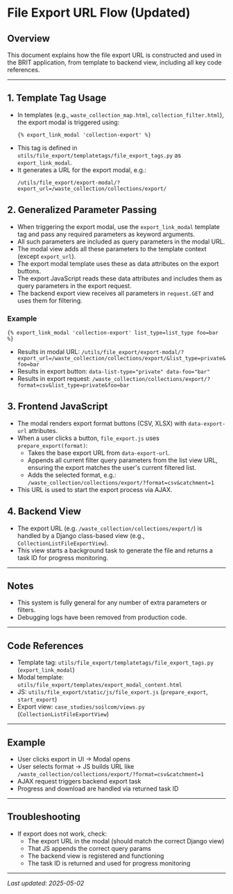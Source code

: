 # File Export URL Flow (Updated)

## Overview
This document explains how the file export URL is constructed and used in the BRIT application, from template to backend view, including all key code references.

---

## 1. Template Tag Usage
- In templates (e.g., `waste_collection_map.html`, `collection_filter.html`), the export modal is triggered using:
  ```django
  {% export_link_modal 'collection-export' %}
  ```
- This tag is defined in `utils/file_export/templatetags/file_export_tags.py` as `export_link_modal`.
- It generates a URL for the export modal, e.g.:
  ```
  /utils/file_export/export-modal/?export_url=/waste_collection/collections/export/
  ```

## 2. Generalized Parameter Passing

- When triggering the export modal, use the `export_link_modal` template tag and pass any required parameters as keyword arguments.
- All such parameters are included as query parameters in the modal URL.
- The modal view adds all these parameters to the template context (except `export_url`).
- The export modal template uses these as data attributes on the export buttons.
- The export JavaScript reads these data attributes and includes them as query parameters in the export request.
- The backend export view receives all parameters in `request.GET` and uses them for filtering.

### Example

```django
{% export_link_modal 'collection-export' list_type=list_type foo=bar %}
```
- Results in modal URL:
  `/utils/file_export/export-modal/?export_url=/waste_collection/collections/export/&list_type=private&foo=bar`
- Results in export button:
  `data-list-type="private" data-foo="bar"`
- Results in export request:
  `/waste_collection/collections/export/?format=csv&list_type=private&foo=bar`

## 3. Frontend JavaScript
- The modal renders export format buttons (CSV, XLSX) with `data-export-url` attributes.
- When a user clicks a button, `file_export.js` uses `prepare_export(format)`:
  - Takes the base export URL from `data-export-url`.
  - Appends all current filter query parameters from the list view URL, ensuring the export matches the user's current filtered list.
  - Adds the selected format, e.g.:
    `/waste_collection/collections/export/?format=csv&catchment=1`
- This URL is used to start the export process via AJAX.

## 4. Backend View
- The export URL (e.g. `/waste_collection/collections/export/`) is handled by a Django class-based view (e.g., `CollectionListFileExportView`).
- This view starts a background task to generate the file and returns a task ID for progress monitoring.

---

## Notes
- This system is fully general for any number of extra parameters or filters.
- Debugging logs have been removed from production code.

---

## Code References
- Template tag: `utils/file_export/templatetags/file_export_tags.py` (`export_link_modal`)
- Modal template: `utils/file_export/templates/export_modal_content.html`
- JS: `utils/file_export/static/js/file_export.js` (`prepare_export`, `start_export`)
- Export view: `case_studies/soilcom/views.py` (`CollectionListFileExportView`)

---

## Example
- User clicks export in UI → Modal opens
- User selects format → JS builds URL like `/waste_collection/collections/export/?format=csv&catchment=1`
- AJAX request triggers backend export task
- Progress and download are handled via returned task ID

---

## Troubleshooting
- If export does not work, check:
  - The export URL in the modal (should match the correct Django view)
  - That JS appends the correct query params
  - The backend view is registered and functioning
  - The task ID is returned and used for progress monitoring

---

_Last updated: 2025-05-02_

